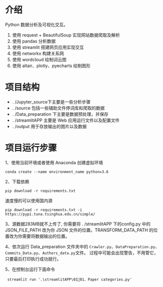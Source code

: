 # 介绍
Python 数据分析及可视化交互。

1. 使用 request + BeautifulSoup 实现网站数据爬取及解析 
2. 使用 pandas 分析数据 
3. 使用 streamlit 搭建网页应用实现交互
4. 使用 networkx 构建关系网
5. 使用 wordcloud 绘制词云图 
6. 使用 altair、plotly、pyecharts 绘制图形


# 项目结构
- . /Jupyter_source下主要是一些分析步骤
- . /source 包括一些辅助文件停词库和爬取的数据
- . /Data_preparation 下主要是数据预处理，并保存
- . /streamlitAPP 主要是 Web 应用运行文件以及配置文件
- . /output 用于存放输出的图片以及数据


# 项目运行步骤
1、使用当前环境或者使用 Anaconda 创建虚拟环境
~~~
conda create --name environment_name python=3.6
~~~
2、下载依赖
~~~
pip download -r requirements.txt
~~~
速度慢的可以使用国内源
~~~
pip download -r requirements.txt -i https://pypi.tuna.tsinghua.edu.cn/simple/
~~~
3、源数据283MB就不上传了, 你需要将 . /streamlitAPP  下的config.py 中的JSON_FILE_PATH 改为你 JSON 文件的位置。TRANSFORM_DATA_PATH 的位置改为你需要将数据输出的位置。

4、依次运行 Data_preparation 文件夹中的 `Crawler.py`、`DataPreparation.py`、`Commits_Data.py`、`Authors_data.py`文件。
过程中可能会出现警告，不用管它，只要最后打印执行成功就行。

5、在控制台运行下面命令

~~~
 streamlit run '.\streamlitAPP\01📑01、Paper categories.py'
~~~